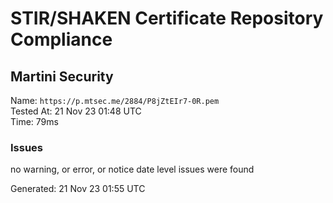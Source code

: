 # STIR/SHAKEN Certificate Repository Compliance

## Martini Security

Name: `https://p.mtsec.me/2884/P8jZtEIr7-0R.pem`\
Tested At: 21 Nov 23 01:48 UTC\
Time: 79ms

### Issues

no warning, or error, or notice date level issues were found

Generated: 21 Nov 23 01:55 UTC